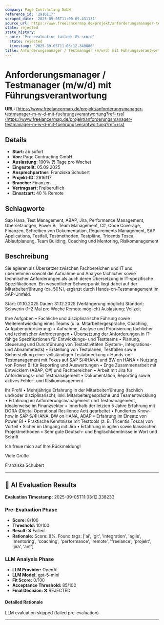 ```yaml
---
company: Page Contracting GmbH
reference_id: '2916117'
scraped_date: '2025-09-05T11:00:09.431131'
source_url: https://www.freelancermap.de/projekt/anforderungsmanager-testmanager-m-w-d-mit-fuehrungsverantwortung?ref=rss
state: rejected
state_history:
- note: 'Pre-evaluation failed: 8% score'
  state: rejected
  timestamp: '2025-09-05T11:03:12.340686'
title: Anforderungsmanager / Testmanager (m/w/d) mit Führungsverantwortung
---
```



# Anforderungsmanager / Testmanager (m/w/d) mit Führungsverantwortung
**URL:** [https://www.freelancermap.de/projekt/anforderungsmanager-testmanager-m-w-d-mit-fuehrungsverantwortung?ref=rss](https://www.freelancermap.de/projekt/anforderungsmanager-testmanager-m-w-d-mit-fuehrungsverantwortung?ref=rss)
## Details
- **Start:** ab sofort
- **Von:** Page Contracting GmbH
- **Auslastung:** 100% (5 Tage pro Woche)
- **Eingestellt:** 05.09.2025
- **Ansprechpartner:** Franziska Schubert
- **Projekt-ID:** 2916117
- **Branche:** Finanzen
- **Vertragsart:** Freiberuflich
- **Einsatzart:** 40
                                                % Remote

## Schlagworte
Sap Hana, Test Management, ABAP, Jira, Performance Management, Übersetzungen, Power Bi, Team Management, C#, Code Coverage, Finanzen, Schreiben von Dokumentation, Requirements Management, SAP Applications, Testfall, Testmethoden, Testpläne, Tricentis Tosca, Ablaufplanung, Team Building, Coaching und Mentoring, Risikomanagement

## Beschreibung
Sie agieren als Übersetzer zwischen Fachbereichen und IT und übernehmen sowohl die Aufnahme und Analyse fachlicher sowie technischer Anforderungen als auch deren Übersetzung in IT-spezifische Spezifikationen.
Ein wesentlicher Schwerpunkt liegt dabei auf der Mitarbeiterführung (ca. 50%), ergänzt durch Hands-on-Testmanagement im SAP-Umfeld.

Start: 01.10.2025
Dauer: 31.12.2025 (Verlängerung möglich)
Standort: Schwerin (1–2 Mal pro Woche Remote möglich)
Auslastung: Vollzeit

Ihre Aufgaben
• Fachliche und disziplinarische Führung sowie Weiterentwicklung eines Teams (u. a. Mitarbeitergespräche, Coaching, Aufgabenpriorisierung)
• Aufnahme, Analyse und Priorisierung fachlicher und technischer Anforderungen
• Übersetzung der Anforderungen in IT-fähige Spezifikationen für Entwicklungs- und Testteams
• Planung, Steuerung und Durchführung von Testaktivitäten (System-, Integrations- und Abnahmetests)
• Erstellung von Testplänen, Testfällen sowie Sicherstellung einer vollständigen Testabdeckung
• Hands-on-Testmanagement mit Fokus auf SAP S/4HANA und BW on HANA
• Nutzung von Power BI für Reporting und Auswertungen
• Enge Zusammenarbeit mit Entwicklern (ABAP, C#) und Fachbereichen
• Arbeit mit Jira für Anforderungs- und Testmanagement
• Dokumentation, Reporting sowie aktives Fehler- und Risikomanagement

Ihr Profil
• Mehrjährige Erfahrung in der Mitarbeiterführung (fachlich und/oder disziplinarisch), inkl. Mitarbeitergespräche und Teamentwicklung
• Erfahrung im Anforderungsmanagement und Testmanagement, idealerweise im Finanzsektor
• Innerhalb der letzten 5 Jahre Erfahrung mit DORA (Digital Operational Resilience Act) gearbeitet
• Fundiertes Know-how in SAP S/4HANA, BW on HANA, ABAP
• Erfahrung im Einsatz von Power BI
• Praktische Kenntnisse mit Testtools (z. B. Tricentis Tosca) von Vorteil
• Sicher im Umgang mit Jira
• Erfahrung in agilen sowie klassischen Projektmethoden
• Sehr gute Deutsch- und Englischkenntnisse in Wort und Schrift

Ich freue mich auf Ihre Rückmeldung!

Viele Grüße

Franziska Schubert

---

## 🤖 AI Evaluation Results

**Evaluation Timestamp:** 2025-09-05T11:03:12.338233

### Pre-Evaluation Phase
- **Score:** 8/100
- **Threshold:** 10/100
- **Result:** ❌ Failed
- **Rationale:** Score: 8%. Found tags: ['ai', 'git', 'integration', 'agile', 'mentoring', 'coaching', 'performance', 'remote', 'freelance', 'projekt', 'jira', 'ant']

### LLM Analysis Phase
- **LLM Provider:** OpenAI
- **LLM Model:** gpt-5-mini
- **Fit Score:** 0/100
- **Acceptance Threshold:** 85/100
- **Final Decision:** ❌ REJECTED

#### Detailed Rationale
LLM evaluation skipped (failed pre-evaluation)

---
